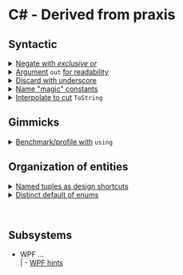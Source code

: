# C# - Derived from praxis

## Syntactic

<details>
<summary><ins>Negate with <i>exclusive or</i></ins></summary>
  
```diff csharp
-      isLoading = !isLoading // open for typos with other var
+      isLoading ^= true; // explicit inversion
+      isLoading = !offLoading // explicitly other var
```

```diff csharp
// Invert a longish chained property in legacy API:
-    Controller_A.CPU2.Circuits.TriggerY1.Input.S_plus = !Controller_A.CPU2.Circuits.TriggerV1.Input.S_plus;
// Have you noticed a typo, which I inserted on purpose, and which can still designate a valid prop
+    Controller_A.CPU2.Circuits.TriggerY1.Input.S_plus ^= true; // terser and "typo"-safe 
```

</details>

<details>
<summary><ins>Argument</ins> <code>out</code> <ins>for readability</ins></summary>

```csharp
if (!PauseOver(out var remaining))
   _worker.Sleep(remaining);
```

</details>

<details>
<summary><ins>Discard with underscore</ins></summary>

```csharp
 // Remove visual noise of nominal arguments
  void OnMouseMove(object _, EventArgs __) { MyApp.Unfreeze(); };
// explicitly tells that signature parameters aren't used
```

 ```csharp
 // to point that return value isn't required or a method/constructor is called for side-effect only
 _ = myShoppingCart.Pay(); // habitually I don't care for the receipt returned 
 _ = new ResourceBlocker(filename); // stub objects (e.g. to invoke and prove constructor logic only) 
```
  
+ But not always the best choice
  
```csharp
// null guard with *null-coalescing* ...
_ = myOrder?? throw new ArgumentNullException(nameof(myOrder)); 
// ... has a readable and shorter way
ArgumentNullException.ThrowIfNull(myOrder);
```
  
+ Not a discard but pleasing

```csharp
const int milesToMars_CloseApproach = 38_600_000;
var rfidTagFilter = 0b_0111_1100_0100_0011;
```

</details>

<details>
<summary><ins>Name "magic" constants</ins></summary>
  
Making a "magic value" to constants or predefined values doesn't clean the code unless named good.   
  
```diff csharp
-     legacySystem.ModuleD1.Abracadabra = true; // specifies that text input is treated as case-sensitive
+     const bool InputIsCaseSensitive = true;
+     legacySystem.ModuleD1.Abracadabra = InputIsCaseSensitive;
```
```diff csharp
-     const int popupDuration = 3200;
-     Info(shortMessage).Popup(popupDuration); 
+     Info(shortMessage).Popup(Ux.MinToNoticePrompt.Milliseconds);
```
</details>

<details>
<summary><ins>Interpolate to cut</ins>&nbsp;<code>ToString</code></summary>

```diff csharp
-    throw new ArgumentException(state.ToString());
// shorter and the message can be easily decorated with text
+    throw new ArgumentException($"{state}")); 
```

</details>

## Gimmicks

<details>
<summary><ins>Benchmark/profile with</ins> <code>using</code></summary>

```csharp
using (var benchmark = new Benchmark()) {
    // benchmarked flow here
}

class Benchmark : IDisposable
{
   string _caller;

   public Benchmark([CallerMemberName] string caller = "<undefined>") {
      _caller = caller;
      // Start logging/profiling
   }    

   public void Dispose() {
      // stop logging/profiling
   }
}
```
</details>

## Organization of entities

<details>
<summary><ins>Named tuples as design shortcuts</ins></summary>

Piles of interfaces, classes, and structs for every single trifle may obscure the contours of OOD. Then _named tuples_ is a sound compromise, when limited to sparse occasions.

```csharp
...
(int width, int depth, int height, DateTime availableFrom) FindMinPackageBox(Product[] products);
...
if (storehouse.FindMinPackage(goods).availableFrom < DateTime.Today.AddDays(3)) {
    goods.PremiumSupply = true;
... 
```

Further use is to streamline assignments:

```csharp
// Given a chess game log ...
 chessGame.Move = "c5";
// .. you'd like to annotate moves 
chessGame.Move = ("c5", "Sicilian Defence");
// that is backed with
(string notation, string comment) Move { get; set; }
```

Unrestricted tuples, named or not, will be great helpers for prototyping code contracts until they will solidify into interfaces and definitions.
</details>

<details>
<summary><ins>Distinct default of enums</ins></summary>

Reserve, when appropriate, _none_, _undefined_ or _unknown_ as zero-value to prevent unexpected default assignment and consequent bugs.
```csharp
enum FundamentalStatesOfMatter
{
    Unknown, // implicitly = 0,
    Solid, // won't be assigned by default e.g. to a motor coolant
    Liquid,
    Gas,
    Plasma
}
```

</details>

&nbsp;
## Subsystems

+ WPF ...\
| - [WPF hints](../wpf/readme+/wpf-hints.md)
